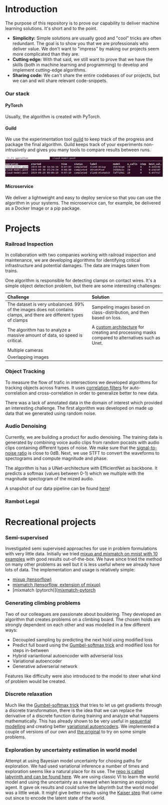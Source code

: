 # Introduction
The purpose of this repository is to prove our capability to deliver machine learning solutions. It's short and to the point.

- **Simplicity:** Simple solutions are usually good and "cool" tricks are often redundant. The goal is to show you that we are professionals who deliver value. We don't want to "impress" by making our projects seem more complicated than they are.
- **Cutting edge:** With that said, we still want to prove that we have the skills (both in machine learning and programming) to develop and implement cutting-edge algorithms.
- **Sharing code:** We can't share the entire codebases of our projects, but we can and will share relevant code-snippets.

### Our stack

#### PyTorch

Usually, the algorithm is created with PyTorch.

#### Guild

We use the experimentation tool [guild]() to keep track of the progress and package the final algorithm. Guild keeps track of your experiments non-intrusively and gives you many tools to compare results between runs.

![guild compare](guild.png)

#### Microservice

We deliver a lightweight and easy to deploy service so that you can use the algorithm in your systems. The microservice can, for example, be delivered as a Docker Image or a pip package.

# Projects

### Railroad Inspection

In collaboration with two companies working with railroad inspection and maintenance, we are developing algorithms for identifying critical infrastructure and potential damages. The data are images taken from trains.

One algorithm is responsible for detecting clamps on contact wires. It's a simple object detection problem, but there are some interesting challenges:

| Challenge | Solution |
|:----------|:---------|
| The dataset is very unbalanced. 99% of the images does not contains clamps, and there are different types of clamps | Sampeling images based on class-distribution, and then based on loss.|
| The algorithm has to analyze a massive amount of data, so speed is critical. |  A [custom architecture](https://github.com/Aiwizo/capability/blob/master/railroad_inspection/architecture.py) for creating and processing masks compared to alternatives such as Unet. |
| Multiple cameras
| Overlapping images

### Object Tracking

To measure the flow of trafic in intersections we developed algorithms for tracking objects across frames. It uses [correlation filters](https://github.com/Aiwizo/capability/blob/master/object_tracking/correlation.py) for auto-correlation and cross-correlation in order to generalize better to new data.

There was a lack of annotated data in the domain of interest which provided an interesting challenge. The first algorithm was developed on made up data that we generated using random noise.

### Audio Denoising

Currently, we are building a product for audio denoising. The training data is generated by combining voice audio clips from random pocasts with audio clips containing different types of noise. We make sure that the [signal-to-noise ratio](https://en.wikipedia.org/wiki/Signal-to-noise_ratio) is close to 0dB. Next, we use STFT to convert the waveforms to spectograms and compute magnitude and phase.

The algorithm is has a UNet-architecture with EfficientNet as backbone. It predicts a softmax (values between 0-1) which we multiple with the magnitude spectogram of the mized audio.

A snapshot of our data pipeline can be found [here](https://github.com/Aiwizo/capability/tree/master/audio_denoising/data.py)!

### Rambot Legal

# Recreational projects

### Semi-supervised
Investigated semi supervised approaches for use in problem formulations with very little data. Initially we tried [mixup and mixmatch on mnist with 10 examples](https://github.com/Aiwizo/mnist) with good results out-of-the-box. We have since tried the method on many other problems as well but it is less useful where we already have lots of data. The implementation and usage is relatively simple:
- [mixup (tensorflow)](https://github.com/Aiwizo/capability/blob/master/semi_supervised/mixup.py)
- [mixmatch (tensorflow, extension of mixup)](https://github.com/Aiwizo/capability/blob/master/semi_supervised/mixmatch.py)
- [mixmatch (pytorch)]([mixmatch-pytorch](https://github.com/FelixAbrahamsson/mixmatch-pytorch)


### Generating climbing problems
Two of our colleagues are passionate about bouldering. They developed an algorithm that creates problems on a climbing board. The chosen holds are strongly dependent on each other and was modelled in a few different ways:

- Decoupled sampling by predicting the next hold using modified loss
- Predict full board using the [Gumbel-softmax trick](https://pytorch.org/docs/stable/distributions.html#relaxedonehotcategorical) and modified loss for steps in-between
- Hybrid variantional autoencoder with adverserial loss
- Variational autoencoder
- Generative adverserial network

Features like difficulty were also introduced to the model to steer what kind of problem would be created.


### Discrete relaxation
Much like the [Gumbel-softmax trick](https://pytorch.org/docs/stable/distributions.html#relaxedonehotcategorical) that tries to let us get gradients through a discrete transformation, there is the idea that we can replace the derivative of a discrete function during training and analyze what happens mathematically. This has already shown to be very useful in [sequential modelling](https://arxiv.org/pdf/1801.09797.pdf) and creating better [variational autoencoders](https://arxiv.org/pdf/1906.00446.pdf). We implemented a couple of versions of our own and [the original](https://github.com/Aiwizo/capability/blob/master/kaiser_step.py) to try on some simple problems.


### Exploration by uncertainty estimation in world model
Attempt at using Bayesian model uncertainty for chosing paths for exploration. We had used variational inference a number of times and exploration seems like a natural place for its use. The [repo is called labyrinth and can be found here](https://github.com/samedii/labyrinth). We are using classic VI to learn the world model and using the uncertainty as a reward when learning an exploring agent. It gave ok results and could solve the labyrinth but the world model was a little weak. It might give better results using the [Kaiser step](https://github.com/Aiwizo/capability/blob/master/kaiser_step.py) that came out since to encode the latent state of the world.
